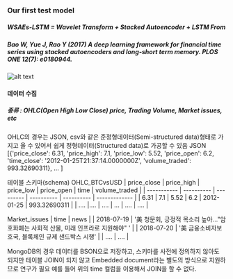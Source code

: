 ### Our first test model
##### WSAEs-LSTM = Wavelet Transform + Stacked Autoencoder + LSTM From
##### Bao W, Yue J, Rao Y (2017) A deep learning framework for financial time series using stacked autoencoders and long-short term memory. PLOS ONE 12(7): e0180944.
![alt text](https://github.com/yhnr15/NeuralBC/new/master/Meeting_minutes/AI_Team/W_Bao_et_al.png "WSAEs-LSTM")

#### 데이터 수집
##### 종류 : OHLC(Open High Low Close) price, Trading Volume, Market issues, etc
OHLC의 경우는 JSON, csv와 같은 준정형데이터(Semi-structured data)형태로 가지고 올 수 있어서 쉽게 정형데이터(Structured data)로 가공할 수 있음
JSON
[{'price_close': 6.31,
  'price_high': 7.1,
  'price_low': 5.52,
  'price_open': 6.2,
  'time_close': '2012-01-25T21:37:14.0000000Z',
  'volume_traded': 993.32690311}, ... ]
  
테이블 스키마(schema)
OHLC_BTCvsUSD
| price_close | price_high | price_low | price_open | time       | volume_traded |
| ----------- | ---------- | --------- | ---------- | ---------- | ------------- |
| 6.31        | 7.1        | 5.52      | 6.2        | 2012-01-25 | 993.32690311  |
| ....        |....        | ....      | ...        | ....       | ....          |         

Market_issues
| time        | news                                                                        |
| 2018-07-19  | '美 청문회, 긍정적 목소리 높아…"암호화폐는 사회적 산물, 미래 인프라로 지원해야" ' |
| 2018-07-20  | '美 금융소비자보호국, 블록체인 규제 샌드박스 시행'                              |
| ....        | ....                                                                        |

MongoDB의 경우 데이터를 BSON으로 저장하고, 스키마를 사전에 정의하지 않아도 되지만 
테이블 JOIN이 되지 않고 Embedded document라는 별도의 방식으로 지원하므로 연구가 필요
예를 들어 위의 time 컬럼을 이용해서 JOIN을 할 수 없다.
